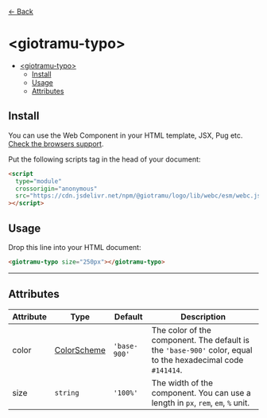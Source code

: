 [← Back](https://github.com/giotramu/logo)

# \<giotramu-typo>

- [\<giotramu-typo\>](#giotramu-typo)
  - [Install](#install)
  - [Usage](#usage)
  - [Attributes](#attributes)

## Install

You can use the Web Component in your HTML template, JSX, Pug etc. [Check the browsers support](./browsers-support.md).

Put the following scripts tag in the head of your document:

```html
<script
  type="module"
  crossorigin="anonymous"
  src="https://cdn.jsdelivr.net/npm/@giotramu/logo/lib/webc/esm/webc.js"
></script>
```

## Usage

Drop this line into your HTML document:

```html
<giotramu-typo size="250px"></giotramu-typo>
```

---

## Attributes

<table>
  <thead>
    <tr>
      <th>Attribute</th>
      <th>Type</th>
      <th>Default</th>
      <th>Description</th>
    </tr>
  <tbody>
    <tr>
      <td>color</td>
      <td><a href="./color-scheme.md" title="Color scheme">ColorScheme</a></td>
      <td><code>'base-900'</code></td>
      <td>The color of the component. The default is the <code>'base-900'</code> color, equal to the hexadecimal code <code>#141414</code>.</td>
    </tr>
    <tr>
      <td>size</td>
      <td><code>string</code></td>
      <td><code>'100%'</code></td>
      <td>The width of the component. You can use a length in <code>px</code>, <code>rem</code>, <code>em</code>, <code>%</code> unit.
      </td>
    <tr>
  </tbody>
</table>
